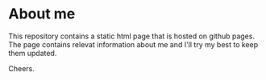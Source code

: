 About me
============

This repository contains a static html page that is hosted on github pages.
The page contains relevat information about me and I'll try my best to keep them
updated.

Cheers.
